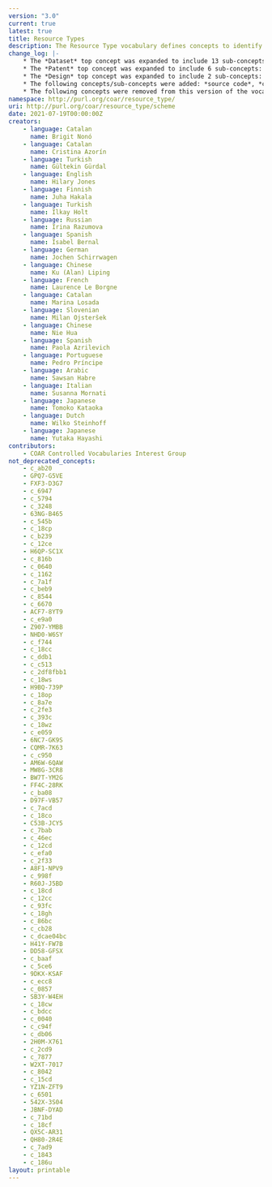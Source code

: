 ```yaml
---
version: "3.0"
current: true
latest: true
title: Resource Types
description: The Resource Type vocabulary defines concepts to identify the genre of a resource. Such resources, like publications, research data, audio and video objects, are typically deposited in institutional and thematic repositories or published in ejournals. This vocabulary supports a hierarchical model that relates narrower and broader concepts. Multilingual labels regard regional distinctions in language and term. Concepts of this vocabulary are mapped with terms and concepts of similar vocabularies and dictionaries.
change_log: |-
    * The *Dataset* top concept was expanded to include 13 sub-concepts: *aggregated data*, *clinical trial data*, *compiled data*, *encoded data*, *experimental data*, *genomic data*, *geospatial data*, *laboratory notebook*, *measurement and test data*, *observational data*, *recorded data*, *simulation data* and *survey data*.
    * The *Patent* top concept was expanded to include 6 sub-concepts: *PCT application*, *design patent*, *plant patent*, *plant variety protection*, *software patent* and *utility model*.
    * The *Design* top concept was expanded to include 2 sub-concepts: *industrial design* and *layout design*.
    * The following concepts/sub-concepts were added: *source code*, *conference presentation*, *other periodical*, *research protocol*, *peer review*, *commentary*, *transcription* and *trademark*.
    * The following concepts were removed from this version of the vocabulary:  *interview*, *report par*, *contribution to journal*, *internal report*, *other type of report*, *report to funding agency* and *periodical*. These concepts remains in the earlier versions of the vocabulary, and the PURL URIs continue to resolve.
namespace: http://purl.org/coar/resource_type/
uri: http://purl.org/coar/resource_type/scheme
date: 2021-07-19T00:00:00Z
creators:
    - language: Catalan
      name: Brigit Nonó
    - language: Catalan
      name: Cristina Azorín
    - language: Turkish
      name: Gültekin Gürdal
    - language: English
      name: Hilary Jones
    - language: Finnish
      name: Juha Hakala
    - language: Turkish
      name: Ilkay Holt
    - language: Russian
      name: Irina Razumova
    - language: Spanish
      name: Isabel Bernal
    - language: German
      name: Jochen Schirrwagen
    - language: Chinese
      name: Ku (Alan) Liping
    - language: French
      name: Laurence Le Borgne
    - language: Catalan
      name: Marina Losada
    - language: Slovenian
      name: Milan Ojsteršek
    - language: Chinese
      name: Nie Hua
    - language: Spanish
      name: Paola Azrilevich
    - language: Portuguese
      name: Pedro Príncipe
    - language: Arabic
      name: Sawsan Habre
    - language: Italian
      name: Susanna Mornati
    - language: Japanese
      name: Tomoko Kataoka
    - language: Dutch
      name: Wilko Steinhoff
    - language: Japanese
      name: Yutaka Hayashi
contributors:
    - COAR Controlled Vocabularies Interest Group
not_deprecated_concepts:
    - c_ab20
    - GPQ7-G5VE
    - FXF3-D3G7
    - c_6947
    - c_5794
    - c_3248
    - 63NG-B465
    - c_545b
    - c_18cp
    - c_b239
    - c_12ce
    - H6QP-SC1X
    - c_816b
    - c_0640
    - c_1162
    - c_7a1f
    - c_beb9
    - c_8544
    - c_6670
    - ACF7-8YT9
    - c_e9a0
    - Z907-YMBB
    - NHD0-W6SY
    - c_f744
    - c_18cc
    - c_ddb1
    - c_c513
    - c_2df8fbb1
    - c_18ws
    - H9BQ-739P
    - c_18op
    - c_8a7e
    - c_2fe3
    - c_393c
    - c_18wz
    - c_e059
    - 6NC7-GK9S
    - CQMR-7K63
    - c_c950
    - AM6W-6QAW
    - MW8G-3CR8
    - BW7T-YM2G
    - FF4C-28RK
    - c_ba08
    - D97F-VB57
    - c_7acd
    - c_18co
    - C53B-JCY5
    - c_7bab
    - c_46ec
    - c_12cd
    - c_efa0
    - c_2f33
    - A8F1-NPV9
    - c_998f
    - R60J-J5BD
    - c_18cd
    - c_12cc
    - c_93fc
    - c_18gh
    - c_86bc
    - c_cb28
    - c_dcae04bc
    - H41Y-FW7B
    - DD58-GFSX
    - c_baaf
    - c_5ce6
    - 9DKX-KSAF
    - c_ecc8
    - c_0857
    - SB3Y-W4EH
    - c_18cw
    - c_bdcc
    - c_0040
    - c_c94f
    - c_db06
    - 2H0M-X761
    - c_2cd9
    - c_7877
    - W2XT-7017
    - c_8042
    - c_15cd
    - YZ1N-ZFT9
    - c_6501
    - 542X-3S04
    - JBNF-DYAD
    - c_71bd
    - c_18cf
    - QX5C-AR31
    - QH80-2R4E
    - c_7ad9
    - c_1843
    - c_186u
layout: printable
---
```


